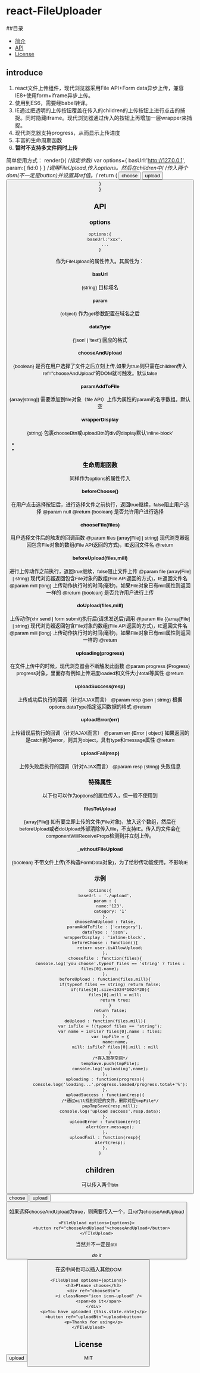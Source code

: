 # react-FileUploader #


##目录

*	[简介](#introduce)
*	[API](#api)
*	[License](#license)

## introduce ##
1. react文件上传组件，现代浏览器采用File API+Form data异步上传，兼容IE8+使用form+iframe异步上传。
2. 使用到ES6，需要经babel转译。
3. IE通过把透明的上传按钮覆盖在传入的children的上传按钮上进行点击的捕捉。同时隐藏iframe。现代浏览器通过传入的按钮上再增加一层wrapper来捕捉。
4. 现代浏览器支持progress，从而显示上传进度
5. 丰富的生命周期函数
6. **暂时不支持多文件同时上传**

简单使用方式：
	render(){
		/*指定参数*/
		var options={
			basUrl:'http://127.0.0.1',
			param:{
				fid:0
			}
		}
		/*调用FileUpload,传入options。然后在children中*/
		/*传入两个dom(不一定是button)并设置其ref值。*/
		return (
			<FileUpload options={options}>
				<button ref="chooseBtn">choose</button>
				<button ref="uploadBtn">upload<button>
			</FIleUpload>
		)	        
	}

## API ##

### options ###
	options:{
	    baseUrl:'xxx',
	    ...
	}
作为FileUpload的属性传入。其属性为：

#### basUrl #### 
{string} 
目标域名

#### param #### 
{object} 
作为get参数配置在域名之后

#### dataType #### 
{'json' | 'text'} 
回应的格式

#### chooseAndUpload #### 
{boolean} 
是否在用户选择了文件之后立刻上传,如果为true则只需在children传入ref="chooseAndUpload"的DOM就可触发。默认false

#### paramAddToFile #### 
{array[string]} 
需要添加到file对象（file API）上作为属性的param的名字数组。默认空

#### wrapperDisplay #### 
{string} 
包裹chooseBtn或uploadBtn的div的display默认'inline-block'

-
-

### 生命周期函数 ###
同样作为options的属性传入

#### beforeChoose() ####
在用户点击选择按钮后，进行选择文件之前执行，返回true继续，false阻止用户选择
@param  null
@return  {boolean} 是否允许用户进行选择

#### chooseFile(files) ####
用户选择文件后的触发的回调函数
@param files {array[File] | string} 现代浏览器返回包含File对象的数组(File API返回的方式)，IE返回文件名
@return

#### beforeUpload(files,mill) ####
进行上传动作之前执行，返回true继续，false阻止文件上传
@param file {array[File] | string} 现代浏览器返回包含File对象的数组(File API返回的方式)，IE返回文件名
@param mill {long} 上传动作执行时的时间(毫秒)，如果File对象已有mill属性则返回一样的
@return  {boolean} 是否允许用户进行上传

#### doUpload(files,mill) ####
上传动作(xhr send | form submit)执行后(请求发送后)调用
@param file {{array[File] | string} 现代浏览器返回包含File对象的数组(File API返回的方式)，IE返回文件名
@param mill {long} 上传动作执行时的时间(毫秒)，如果File对象已有mill属性则返回一样的
@return

#### uploading(progress) ####
在文件上传中的时候，现代浏览器会不断触发此函数
@param progress {Progress} progress对象，里面存有例如上传进度loaded和文件大小total等属性
@return

#### uploadSuccess(resp) ####
上传成功后执行的回调（针对AJAX而言）
@param resp {json | string} 根据options.dataType指定返回数据的格式
@return

#### uploadError(err) ####
上传错误后执行的回调（针对AJAX而言）
@param err {Error | object} 如果返回的是catch到的error，则其为object，具有type和message属性
@return

#### uploadFail(resp) ####
上传失败后执行的回调（针对AJAX而言）
@param resp {string} 失败信息

### 特殊属性 ###
以下也可以作为options的属性传入，但一般不使用到

#### filesToUpload ####
{array[File]}
如有要立即上传的文件(File对象)，放入这个数组，然后在beforeUpload或者doUpload外部清除传入file，不支持IE。传入的文件会在componentWillReceiveProps检测到并立刻上传。

#### _withoutFileUpload ####
{boolean}
不带文件上传(不构造FormData对象)，为了给秒传功能使用，不影响IE

### 示例 ###
	options:{
	    baseUrl : './upload',
	    param : {
	        name:'123',
	        category: '1'
	    },
	    chooseAndUpload : false,
	    paramAddToFile : ['category'],
	    dataType : 'json',
	    wrapperDisplay : 'inline-block',
	    beforeChoose : function()[
	        return user.isAllowUpload;
	    },
	    chooseFile : function(files){
	        console.log('you choose',typeof files == 'string' ? files : files[0].name);
	    },
	    beforeUpload : function(files,mill){
	        if(typeof files == string) return false;
	        if(files[0].size<1024*1024*20){
	            files[0].mill = mill;
	            return true;
	        }
	        return false;
	    },
	    doUpload : function(files,mill){
	        var isFile = !(typeof files == 'string');
	        var name = isFile? files[0].name : files;
	        var tmpFile = {
	            name:name,
	            mill: isFile? files[0].mill : mill
	        }
	        /*存入暂存空间*/
	        tempSave.push(tmpFile);
	        console.log('uploading',name);
	    },
	    uploading : function(progress){
	        console.log('loading...',progress.loaded/progress.total+'%');
	    },
	    uploadSuccess : function(resp){
	        /*通过mill找到对应的文件，删除对应tmpFile*/
	        popTmpSave(resp.mill);
	        console.log('upload success',resp.data);
	    },
	    uploadError : function(err){
	        alert(err.message);
	    },
	    uploadFail : function(resp){
	        alert(resp);
	    },
	}


## children ##

可以传入两个btn
	<FileUpload options={options}>
		<button ref="chooseBtn">choose</button>
		<button ref="uploadBtn">upload<button>
	</FIleUpload>

如果选择chooseAndUpload为true，则需要传入一个，且ref为chooseAndUpload

	<FileUpload options={options}>
	    <button ref="chooseAndUpload">chooseAndUpload</button>
	</FIleUpload>

当然并不一定是btn
	<FileUpload options={options}>
	    <div ref="chooseBtn">
	        <i className="icon icon-upload" />
	        <span>do it</span>
	    </div>
	    <button ref="uploadBtn">upload<button>
	</FIleUpload>

在这中间也可以插入其他DOM

	<FileUpload options={options}>
	    <h3>Please choose</h3>
	    <div ref="chooseBtn">
	        <i className="icon icon-upload" />
	        <span>do it</span>
	    </div>
	    <p>You have uploaded {this.state.rate}</p>
	    <button ref="uploadBtn">upload<button>
	    <p>Thanks for using</p>
	</FIleUpload>

## License ##
MIT	